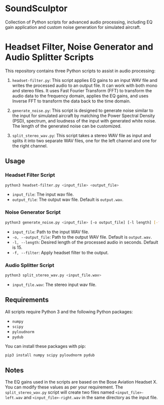 # SoundSculptor
Collection of Python scripts for advanced audio processing, including EQ gain application and custom noise generation for simulated aircraft.

# Headset Filter, Noise Generator and Audio Splitter Scripts

This repository contains three Python scripts to assist in audio processing:

1. `headset-filter.py`: This script applies EQ gains to an input WAV file and writes the processed audio to an output file. It can work with both mono and stereo files. It uses Fast Fourier Transform (FFT) to transform the audio data to the frequency domain, applies the EQ gains, and uses Inverse FFT to transform the data back to the time domain.

2. `generate_noise.py`: This script is designed to generate noise similar to the input for simulated aircraft by matching the Power Spectral Density (PSD), spectrum, and loudness of the input with generated white noise. The length of the generated noise can be customized.

3. `split_stereo_wav.py`: This script takes a stereo WAV file as input and splits it into two separate WAV files, one for the left channel and one for the right channel.

## Usage

### Headset Filter Script

```bash
python3 headset-filter.py <input_file> <output_file>
```
* `input_file`: The input wav file.
* `output_file`: The output wav file. Default is `output.wav`.

### Noise Generator Script

```bash
python3 generate_noise.py <input_file> [-o output_file] [-l length] [-f]
```
* `input_file`: Path to the input WAV file.
* `-o, --output_file`: Path to the output WAV file. Default is `output.wav`.
* `-l, --length`: Desired length of the processed audio in seconds. Default is 15.
* `-f, --filter`: Apply headset filter to the output.

### Audio Splitter Script

```bash
python3 split_stereo_wav.py <input_file.wav>
```
* `input_file.wav`: The stereo input wav file.

## Requirements

All scripts require Python 3 and the following Python packages:

* `numpy`
* `scipy`
* `pyloudnorm`
* `pydub`

You can install these packages with pip:

```bash
pip3 install numpy scipy pyloudnorm pydub
```

## Notes

The EQ gains used in the scripts are based on the Bose Aviation Headset X. You can modify these values as per your requirement. The `split_stereo_wav.py` script will create two files named `<input_file>-left.wav` and `<input_file>-right.wav` in the same directory as the input file.
